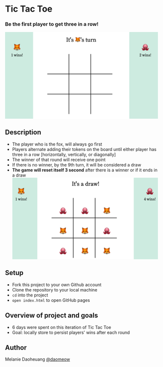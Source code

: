 # Tic Tac Toe
### Be the first player to get three in a row!
![tic-tac-toe1](./assets/tic-tac-toe1.png)

## Description
- The player who is the fox, will always go first
- Players alternate adding their tokens on the board until either player has three in a row [horizontally, vertically, or diagonally]
- The winner of that round will receive one point
- If there is no winner, by the 9th turn, it will be considered a draw
- **The game will reset itself 3 second** after there is a winner or if it ends in a draw
![tic-tac-toe2](./assets/tic-tac-toe2.png)

## Setup
- Fork this project to your own Github account
- Clone the repository to your local machine
- `cd` into the project
- `open index.html` to open GitHub pages

## Overview of project and goals
- 6 days were spent on this iteration of Tic Tac Toe
- Goal: locally store to persist players' wins after each round 

## Author
Melanie Daoheuang [@daomeow](https://github.com/daomeow)

